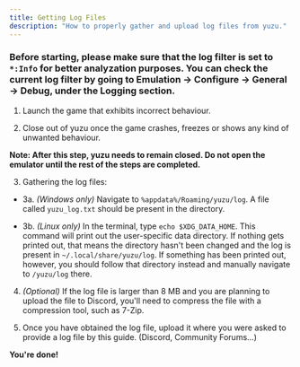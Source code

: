 ```yaml
---
title: Getting Log Files
description: "How to properly gather and upload log files from yuzu."
---
```


### Before starting, please make sure that the log filter is set to `*:Info` for better analyzation purposes. You can check the current log filter by going to Emulation -> Configure -> General -> Debug, under the Logging section.

1. Launch the game that exhibits incorrect behaviour.

2. Close out of yuzu once the game crashes, freezes or shows any kind of unwanted behaviour.

**Note: After this step, yuzu needs to remain closed. Do not open the emulator until the rest of the steps are completed.**

3. Gathering the log files:

* 3a. *(Windows only)* Navigate to `%appdata%/Roaming/yuzu/log`. A file called `yuzu_log.txt` should be present in the directory.

* 3b. *(Linux only)* In the terminal, type `echo $XDG_DATA_HOME`. This command will print out the user-specific data directory. If nothing gets printed out, that means the directory hasn't been changed and the log is present in `~/.local/share/yuzu/log`. If something has been printed out, however, you should follow that directory instead and manually navigate to `/yuzu/log` there.

4. *(Optional)* If the log file is larger than 8 MB and you are planning to upload the file to Discord, you'll need to compress the file with a compression tool, such as 7-Zip.

5. Once you have obtained the log file, upload it where you were asked to provide a log file by this guide. (Discord, Community Forums...)

**You're done!**
